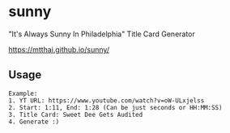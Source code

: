 # sunny
"It's Always Sunny In Philadelphia" Title Card Generator 

https://mtthai.github.io/sunny/

## Usage
```
Example: 
1. YT URL: https://www.youtube.com/watch?v=oW-ULxjelss 
2. Start: 1:11, End: 1:28 (Can be just seconds or HH:MM:SS) 
3. Title Card: Sweet Dee Gets Audited 
4. Generate :)
```




